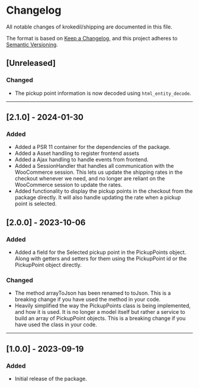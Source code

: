 # Changelog

All notable changes of krokedil/shipping are documented in this file.

The format is based on [Keep a Changelog](https://keepachangelog.com/en/1.0.0/),
and this project adheres to [Semantic Versioning](https://semver.org/spec/v2.0.0.html).

## [Unreleased]

### Changed
* The pickup point information is now decoded using `html_entity_decode`.

------------------

## [2.1.0] - 2024-01-30

### Added
* Added a PSR 11 container for the dependencies of the package.
* Added a Asset handling to register frontend assets
* Added a Ajax handling to handle events from frontend.
* Added a SessionHandler that handles all communication with the WooCommerce session. This lets us update the shipping rates in the checkout whenever we need, and no longer are reliant on the WooCommerce session to update the rates.
* Added functionality to display the pickup points in the checkout from the package directly. It will also handle updating the rate when a pickup point is selected.

## [2.0.0] - 2023-10-06

### Added
* Added a field for the Selected pickup point in the PickupPoints object. Along with getters and setters for them using the PickupPoint id or the PickupPoint object directly.

### Changed
* The method arrayToJson has been renamed to toJson. This is a breaking change if you have used the method in your code.
* Heavily simplified the way the PickupPoints class is being implemented, and how it is used. It is no longer a model itself but rather a service to build an array of PickupPoint objects. This is a breaking change if you have used the class in your code.

---

## [1.0.0] - 2023-09-19

### Added

* Initial release of the package.
